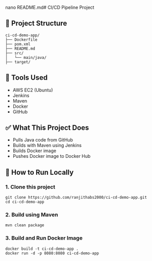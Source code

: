 nano README.md# CI/CD Pipeline Project

## 📁 Project Structure

```
ci-cd-demo-app/
├── Dockerfile
├── pom.xml
├── README.md
├── src/
│   └── main/java/
├── target/
```

## 🚀 Tools Used
- AWS EC2 (Ubuntu)
- Jenkins
- Maven
- Docker
- GitHub

## ✅ What This Project Does

- Pulls Java code from GitHub
- Builds with Maven using Jenkins
- Builds Docker image
- Pushes Docker image to Docker Hub

## 🔧 How to Run Locally

### 1. Clone this project

```
git clone https://github.com/ranjithabs2000/ci-cd-demo-app.git
cd ci-cd-demo-app
```

### 2. Build using Maven

```
mvn clean package
```

### 3. Build and Run Docker Image

```
docker build -t ci-cd-demo-app .
docker run -d -p 8080:8080 ci-cd-demo-app
```
